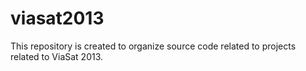 viasat2013
==========

This repository is created to organize source code related to projects related to ViaSat 2013.
